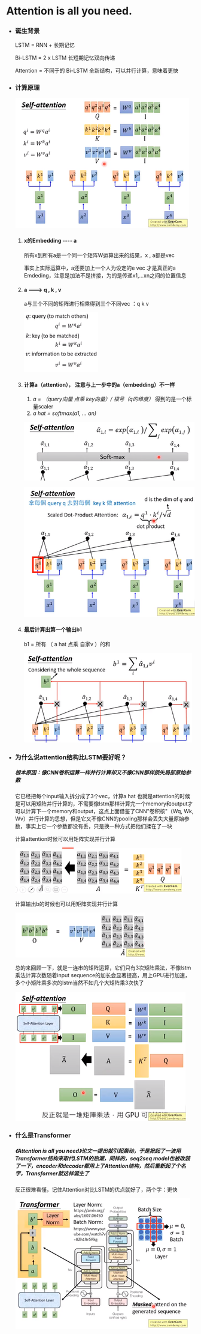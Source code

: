 # Attention is all you need.

- ### 诞生背景

  LSTM = RNN + 长期记忆

  Bi-LSTM = 2 x LSTM  长短期记忆双向传递

  Attention = 不同于的 Bi-LSTM 全新结构，可以并行计算，意味着更快

- ### 计算原理

  ![1560867652011](1560867652011.png)

  1. #### x的Embedding ---- a

     所有x到所有a是一个同一个矩阵W运算出来的结果，x , a都是vec

     事实上实际运算中，a还要加上一个人为设定的e vec 才是真正的a Emdeding，注意是加法不是拼接，为的是传递x1,...xn之间的位置信息

  2. #### a ---> q , k , v

     a与三个不同的矩阵进行相乘得到三个不同vec ：q k v

     ![1560863331757](1560863331757.png)

     

  3. #### 计算a（attention）， 注意与上一步中的a（embedding）不一样

     1. *a    = （query向量 点乘 key向量）/  根号（q的维度）*  得到的是一个标量scaler
     2. *a hat   =   softmax(a1, ... an)* 

     ![1560863797578](1560863797578.png)

     ![1560863572648](1560863572648.png)

     

  4. #### 最后计算出第一个输出b1

     b1   =  所有 （ a hat  点乘  自家v  ）的和

     ![1560864134917](1560864134917.png)

     

- ### 为什么说attention结构比LSTM要好呢？

  ##### 根本原因：像CNN卷积运算一样并行计算却又不像CNN那样损失局部原始参数

  它已经把每个input输入拆分成了3个vec，计算a hat 也就是attention的时候是可以用矩阵并行计算的，不需要像lstm那样计算完一个memory和output才可以计算下一个memory和output，这点上面借鉴了CNN"卷积核"（Wq, Wk, Wv）并行计算的思想，但是它又不像CNN的pooling那样会丢失大量原始参数，事实上它一个参数都没有丢，只是换一种方式把他们揉在了一块

  计算attention时候可以用矩阵实现并行计算

  ![1560864942447](1560864942447.png)

  计算输出b的时候也可以用矩阵实现并行计算

  ![1560865123428](1560865123428.png)

  总的来回顾一下，就是一连串的矩阵运算，它们只有3次矩阵乘法，不像lstm乘法计算次数随着input sequence的加长会显著提高，用上GPU进行加速，多个小矩阵乘多次的lstm当然不如几个大矩阵乘3次快了

  ![1560865433750](1560865433750.png)

  

- ### 什么是Transformer

  ##### 《Attention is all you need》论文一提出就引起轰动，于是掀起了一波用Transformer结构来取代LSTM的热潮，同样的，seq2seq model也被改装了一下，encoder和decoder都用上了Attention结构，然后重新起了个名字，Transformer就这样诞生了

  反正很难看懂，记住Attention对比LSTM的优点就好了，两个字：更快

  ![1560867080660](1560867080660.png)

  